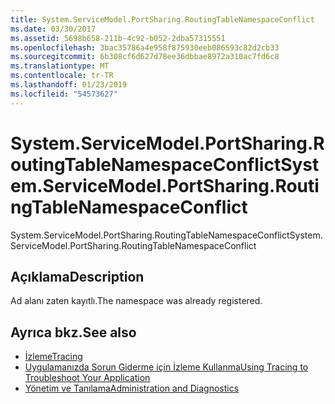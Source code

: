 ```yaml
---
title: System.ServiceModel.PortSharing.RoutingTableNamespaceConflict
ms.date: 03/30/2017
ms.assetid: 5698b658-211b-4c92-b052-2dba57315551
ms.openlocfilehash: 3bac35786a4e958f875930eeb086593c82d2cb33
ms.sourcegitcommit: 6b308cf6d627d78ee36dbbae8972a310ac7fd6c8
ms.translationtype: MT
ms.contentlocale: tr-TR
ms.lasthandoff: 01/23/2019
ms.locfileid: "54573627"
---
```

# <a name="systemservicemodelportsharingroutingtablenamespaceconflict"></a><span data-ttu-id="91677-102">System.ServiceModel.PortSharing.RoutingTableNamespaceConflict</span><span class="sxs-lookup"><span data-stu-id="91677-102">System.ServiceModel.PortSharing.RoutingTableNamespaceConflict</span></span>
<span data-ttu-id="91677-103">System.ServiceModel.PortSharing.RoutingTableNamespaceConflict</span><span class="sxs-lookup"><span data-stu-id="91677-103">System.ServiceModel.PortSharing.RoutingTableNamespaceConflict</span></span>  
  
## <a name="description"></a><span data-ttu-id="91677-104">Açıklama</span><span class="sxs-lookup"><span data-stu-id="91677-104">Description</span></span>  
 <span data-ttu-id="91677-105">Ad alanı zaten kayıtlı.</span><span class="sxs-lookup"><span data-stu-id="91677-105">The namespace was already registered.</span></span>  
  
## <a name="see-also"></a><span data-ttu-id="91677-106">Ayrıca bkz.</span><span class="sxs-lookup"><span data-stu-id="91677-106">See also</span></span>
- [<span data-ttu-id="91677-107">İzleme</span><span class="sxs-lookup"><span data-stu-id="91677-107">Tracing</span></span>](../../../../../docs/framework/wcf/diagnostics/tracing/index.md)
- [<span data-ttu-id="91677-108">Uygulamanızda Sorun Giderme için İzleme Kullanma</span><span class="sxs-lookup"><span data-stu-id="91677-108">Using Tracing to Troubleshoot Your Application</span></span>](../../../../../docs/framework/wcf/diagnostics/tracing/using-tracing-to-troubleshoot-your-application.md)
- [<span data-ttu-id="91677-109">Yönetim ve Tanılama</span><span class="sxs-lookup"><span data-stu-id="91677-109">Administration and Diagnostics</span></span>](../../../../../docs/framework/wcf/diagnostics/index.md)
